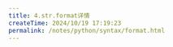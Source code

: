 ```yaml
---
title: 4.str.format详情
createTime: 2024/10/19 17:19:23
permalink: /notes/python/syntax/format.html
---
```

